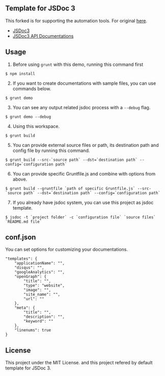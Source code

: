 Template for JSDoc 3
---

This forked is for supporting the automation tools. For original [here](https://github.com/davidshimjs/jaguarjs-jsdoc).

- [JSDoc3](https://github.com/jsdoc3/jsdoc)
- [JSDoc3 API Documentations](http://usejsdoc.org)

Usage
---
1. Before using `grunt` with this demo, running this command first
```
$ npm install
```

2. If you want to create documentations with sample files, you can use commands below.
```
$ grunt demo
```

3. You can see any output related jsdoc process with a `--debug` flag.
```
$ grunt demo --debug
```

4. Using this workspace.
```
$ grunt build
```

5. You can provide external source files or path, its destination path and config file by running this command.
```
$ grunt build --src-`source path` --dst=`destination path` --config=`configuration path`
```

6. You can provide specific Gruntfile.js and combine with options from above.
```
$ grunt build --gruntfile `path of specific Gruntfile.js` --src-`source path` --dst=`destination path` --config=`configuration path`
```

7. If you already have jsdoc system, you can use this project as jsdoc template.
```
$ jsdoc -t `project folder` -c `configuration file` `source files` `README.md file`
```

conf.json
---
You can set options for customizing your documentations.

```
"templates": {
    "applicationName": "",
    "disqus": "",
    "googleAnalytics": "",
    "openGraph": {
        "title": "",
        "type": "website",
        "image": "",
        "site_name": "",
        "url": ""
    },
    "meta": {
        "title": "",
        "description": "",
        "keyword": ""
    },
    "linenums": true
}
```

License
---
This project under the MIT License. and this project refered by default template for JSDoc 3.
